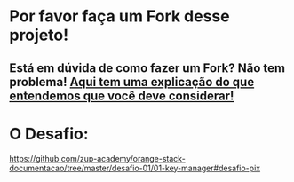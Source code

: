 # Por favor faça um Fork desse projeto!

## Está em dúvida de como fazer um Fork? Não tem problema! [Aqui tem uma explicação do que entendemos que você deve considerar!](https://docs.github.com/en/github/getting-started-with-github/fork-a-repo)

# O Desafio:

https://github.com/zup-academy/orange-stack-documentacao/tree/master/desafio-01/01-key-manager#desafio-pix
